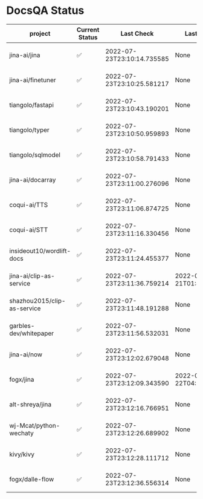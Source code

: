 # DocsQA Status

|          project          |Current Status|        Last Check        |      Last Downtime       |                      % Uptime                      |
|---------------------------|--------------|--------------------------|--------------------------|----------------------------------------------------|
|jina-ai/jina               |✅            |2022-07-23T23:10:14.735585|None                      |100.0 (since 2022-07-20 17:11:38.421227)            |
|jina-ai/finetuner          |✅            |2022-07-23T23:10:25.581217|None                      |100.0 (since 2022-07-20 17:11:38.421227)            |
|tiangolo/fastapi           |✅            |2022-07-23T23:10:43.190201|None                      |100.0 (since 2022-07-20 17:11:38.421227)            |
|tiangolo/typer             |✅            |2022-07-23T23:10:50.959893|None                      |100.0 (since 2022-07-20 17:11:38.421227)            |
|tiangolo/sqlmodel          |✅            |2022-07-23T23:10:58.791433|None                      |100.0 (since 2022-07-20 17:11:38.421227)            |
|jina-ai/docarray           |✅            |2022-07-23T23:11:00.276096|None                      |100.0 (since 2022-07-20 17:11:38.421227)            |
|coqui-ai/TTS               |✅            |2022-07-23T23:11:06.874725|None                      |100.0 (since 2022-07-20 17:11:38.421227)            |
|coqui-ai/STT               |✅            |2022-07-23T23:11:16.330456|None                      |100.0 (since 2022-07-20 17:11:38.421227)            |
|insideout10/wordlift-docs  |✅            |2022-07-23T23:11:24.455377|None                      |100.0 (since 2022-07-20 17:11:38.421227)            |
|jina-ai/clip-as-service    |✅            |2022-07-23T23:11:36.759214|2022-07-21T01:43:26.228623|357.8572090008334 (since 2022-07-20 17:11:38.421227)|
|shazhou2015/clip-as-service|✅            |2022-07-23T23:11:48.191288|None                      |100.0 (since 2022-07-20 17:11:38.421227)            |
|garbles-dev/whitepaper     |✅            |2022-07-23T23:11:56.532031|None                      |100.0 (since 2022-07-22 05:15:25.212266)            |
|jina-ai/now                |✅            |2022-07-23T23:12:02.679048|None                      |100.0 (since 2022-07-20 17:11:38.421227)            |
|fogx/jina                  |✅            |2022-07-23T23:12:09.343590|2022-07-22T04:27:22.362299|87.79472954230236 (since 2022-07-20 17:11:38.421227)|
|alt-shreya/jina            |✅            |2022-07-23T23:12:16.766951|None                      |100.0 (since 2022-07-20 17:11:38.421227)            |
|wj-Mcat/python-wechaty     |✅            |2022-07-23T23:12:26.689902|None                      |100.0 (since 2022-07-20 17:11:38.421227)            |
|kivy/kivy                  |✅            |2022-07-23T23:12:28.111712|None                      |100.0 (since 2022-07-20 17:11:38.421227)            |
|fogx/dalle-flow            |✅            |2022-07-23T23:12:36.556314|None                      |100.0 (since 2022-07-20 17:11:38.421227)            |
